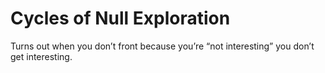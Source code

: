 # Cycles of Null Exploration

Turns out when you don’t front because you’re “not interesting” you don’t get interesting.
